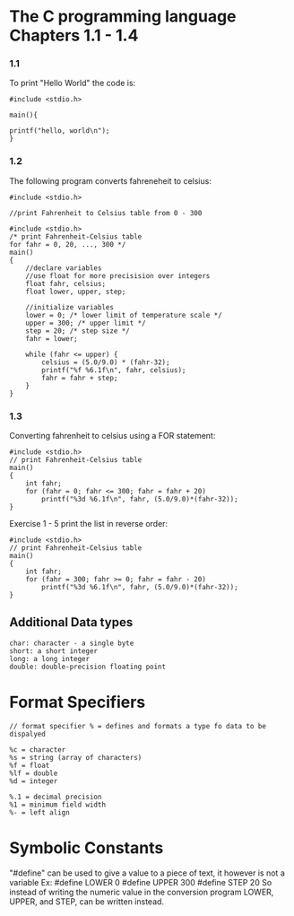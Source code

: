 # The C programming language Chapters 1.1 - 1.4 

### 1.1

To print "Hello World" the code is: 
```
#include <stdio.h>
    
main(){

printf("hello, world\n");
}
```

### 1.2

The following program converts fahreneheit to celsius:

```
#include <stdio.h>

//print Fahrenheit to Celsius table from 0 - 300

#include <stdio.h>
/* print Fahrenheit-Celsius table
for fahr = 0, 20, ..., 300 */
main()
{   
    //declare variables
    //use float for more precisision over integers
    float fahr, celsius; 
    float lower, upper, step;
    
    //initialize variables
    lower = 0; /* lower limit of temperature scale */
    upper = 300; /* upper limit */
    step = 20; /* step size */
    fahr = lower;
    
    while (fahr <= upper) {
        celsius = (5.0/9.0) * (fahr-32);
        printf("%f %6.1f\n", fahr, celsius);
        fahr = fahr + step;
    }
}

```
### 1.3
Converting fahrenheit to celsius using a FOR statement:
```
#include <stdio.h>
// print Fahrenheit-Celsius table 
main()
{
    int fahr;
    for (fahr = 0; fahr <= 300; fahr = fahr + 20)
        printf("%3d %6.1f\n", fahr, (5.0/9.0)*(fahr-32));
}

```

Exercise 1 - 5 print the list in reverse order:
```
#include <stdio.h>
// print Fahrenheit-Celsius table 
main()
{
    int fahr;
    for (fahr = 300; fahr >= 0; fahr = fahr - 20)
        printf("%3d %6.1f\n", fahr, (5.0/9.0)*(fahr-32));
}
```
Additional Data types
-
    char: character - a single byte
    short: a short integer
    long: a long integer
    double: double-precision floating point
    
# Format Specifiers

    // format specifier % = defines and formats a type fo data to be dispalyed

    %c = character
    %s = string (array of characters)
    %f = float
    %lf = double
    %d = integer

    %.1 = decimal precision
    %1 = minimum field width
    %- = left align

# Symbolic Constants
"#define" can be used to give a value to a piece of text, it however is not a variable
Ex:
    #define LOWER 0
    #define UPPER 300
    #define STEP 20
So instead of writing the numeric value in the conversion program LOWER, UPPER, and STEP, can be written instead. 
    



    
